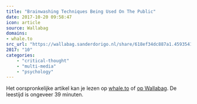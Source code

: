 ```yaml
---
title: "Brainwashing Techniques Being Used On The Public"
date: 2017-10-20 09:58:47
icon: article
source: Wallabag
domains:
- whale.to
src_url: "https://wallabag.sanderdorigo.nl/share/618ef34dc887a1.45935410"
2017: "10"
categories:
    - "critical-thought"
    - "multi-media"
    - "psychology"
---
```

Het oorspronkelijke artikel kan je lezen op [whale.to](http://www.whale.to/w/mind.html) of [op Wallabag](https://wallabag.sanderdorigo.nl/share/618ef34dc887a1.45935410). De leestijd is ongeveer 39 minuten.